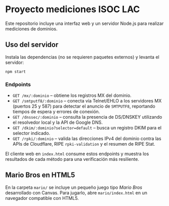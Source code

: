 # Proyecto mediciones ISOC LAC

Este repositorio incluye una interfaz web y un servidor Node.js para realizar mediciones de dominios.

## Uso del servidor

Instala las dependencias (no se requieren paquetes externos) y levanta el servidor:

```
npm start
```

### Endpoints

- `GET /mx/:dominio` – obtiene los registros MX del dominio.
- `GET /smtputf8/:dominio` – conecta vía Telnet/EHLO a los servidores MX (puertos 25 y 587) para detectar el anuncio de `SMTPUTF8`, reportando tiempos de espera y errores de conexión.
- `GET /dnssec/:dominio` – consulta la presencia de DS/DNSKEY utilizando el resolvedor local y la API de Google DNS.
- `GET /dkim/:dominio?selector=default` – busca un registro DKIM para el selector indicado.
- `GET /rpki/:dominio` – valida las direcciones IPv4 del dominio contra las APIs de Cloudflare, RIPE `rpki-validation` y el resumen de RIPE Stat.

El cliente web en `index.html` consume estos endpoints y muestra los resultados de cada método para una verificación más resiliente.

## Mario Bros en HTML5

En la carpeta `mario/` se incluye un pequeño juego tipo *Mario Bros* desarrollado con Canvas. Para jugarlo, abre `mario/index.html` en un navegador compatible con HTML5.
